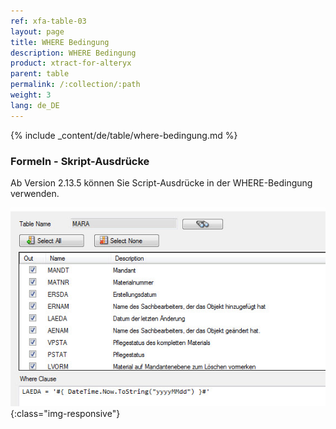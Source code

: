```yaml
---
ref: xfa-table-03
layout: page
title: WHERE Bedingung
description: WHERE Bedingung
product: xtract-for-alteryx
parent: table
permalink: /:collection/:path
weight: 3
lang: de_DE
---
```


{% include _content/de/table/where-bedingung.md  %}

### Formeln - Skript-Ausdrücke

Ab Version 2.13.5 können Sie Script-Ausdrücke in der WHERE-Bedingung verwenden.

![Table-Extraction-Where-Clause-Scripted-Expression](/img/content/Table-Extraction-Where-Clause-Scripted-Expression.jpg){:class="img-responsive"}